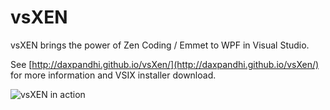 # vsXEN
vsXEN brings the power of Zen Coding / Emmet to WPF in Visual Studio.

See [http://daxpandhi.github.io/vsXen/](http://daxpandhi.github.io/vsXen/) for more information and VSIX installer download.

![vsXEN in action](https://github.com/daxpandhi/vsXen/raw/gh-pages/2015-10-13_16-01-12.gif)

